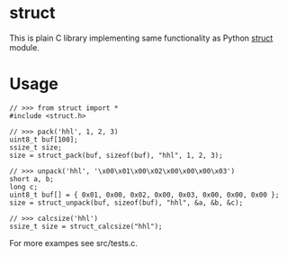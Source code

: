 struct
======

This is plain C library implementing same functionality as Python [struct](http://docs.python.org/2/library/struct.html) module.

Usage
======

```
// >>> from struct import *
#include <struct.h>

// >>> pack('hhl', 1, 2, 3)
uint8_t buf[100];
ssize_t size;
size = struct_pack(buf, sizeof(buf), "hhl", 1, 2, 3);

// >>> unpack('hhl', '\x00\x01\x00\x02\x00\x00\x00\x03')
short a, b;
long c;
uint8_t buf[] = { 0x01, 0x00, 0x02, 0x00, 0x03, 0x00, 0x00, 0x00 };
size = struct_unpack(buf, sizeof(buf), "hhl", &a, &b, &c);

// >>> calcsize('hhl')
ssize_t size = struct_calcsize("hhl");
```

For more exampes see src/tests.c.
